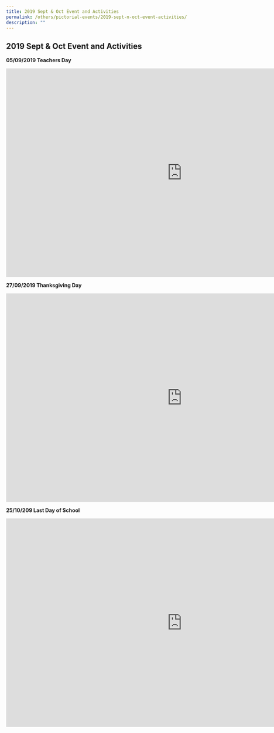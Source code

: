 ```yaml
---
title: 2019 Sept & Oct Event and Activities
permalink: /others/pictorial-events/2019-sept-n-oct-event-activities/
description: ""
---
```

## 2019 Sept &amp; Oct Event and Activities

**05/09/2019 Teachers Day**

<iframe allowfullscreen="true" height="569" width="960" frameborder="0" src="https://docs.google.com/presentation/d/e/2PACX-1vSHJfaOVZWew6SgmSBupT5latGx5uMtIOQaWFYo3R51yKmX0d_R5RF3KJbihca8n3TvOhO0_Cnyvt-d/embed?start=true&amp;loop=true&amp;delayms=3000"></iframe>

**27/09/2019 Thanksgiving Day**

<iframe allowfullscreen="true" height="569" width="960" frameborder="0" src="https://docs.google.com/presentation/d/e/2PACX-1vSNWGbuCypu3iD-BOr3jXEg2dhU3LFkz1A-0C-a_-1UgFDdYKwqbAmBd3Ar73fwFVZVsY74S4qFbg09/embed?start=true&amp;loop=true&amp;delayms=3000"></iframe>

**25/10/209 Last Day of School**

<iframe allowfullscreen="true" height="569" width="960" frameborder="0" src="https://docs.google.com/presentation/d/e/2PACX-1vT42QekR7CAaRpyYcAPbIET4TrAuntXtyPJQOTivNDi2yjwz6D75tvFUwtuQGVFCjQDGN8iP-Yy__7k/embed?start=true&amp;loop=true&amp;delayms=3000"></iframe>